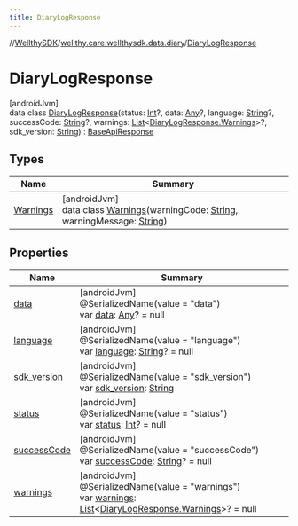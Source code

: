 ```yaml
---
title: DiaryLogResponse
---
```

//[WellthySDK](../../../index.html)/[wellthy.care.wellthysdk.data.diary](../index.html)/[DiaryLogResponse](index.html)



# DiaryLogResponse



[androidJvm]\
data class [DiaryLogResponse](index.html)(status: [Int](https://kotlinlang.org/api/latest/jvm/stdlib/kotlin/-int/index.html)?, data: [Any](https://kotlinlang.org/api/latest/jvm/stdlib/kotlin/-any/index.html)?, language: [String](https://kotlinlang.org/api/latest/jvm/stdlib/kotlin/-string/index.html)?, successCode: [String](https://kotlinlang.org/api/latest/jvm/stdlib/kotlin/-string/index.html)?, warnings: [List](https://kotlinlang.org/api/latest/jvm/stdlib/kotlin.collections/-list/index.html)&lt;[DiaryLogResponse.Warnings](-warnings/index.html)&gt;?, sdk_version: [String](https://kotlinlang.org/api/latest/jvm/stdlib/kotlin/-string/index.html)) : [BaseApiResponse](../../wellthy.care.wellthysdk.data.base/-base-api-response/index.html)



## Types


| Name | Summary |
|---|---|
| [Warnings](-warnings/index.html) | [androidJvm]<br>data class [Warnings](-warnings/index.html)(warningCode: [String](https://kotlinlang.org/api/latest/jvm/stdlib/kotlin/-string/index.html), warningMessage: [String](https://kotlinlang.org/api/latest/jvm/stdlib/kotlin/-string/index.html)) |


## Properties


| Name | Summary |
|---|---|
| [data](data.html) | [androidJvm]<br>@SerializedName(value = "data")<br>var [data](data.html): [Any](https://kotlinlang.org/api/latest/jvm/stdlib/kotlin/-any/index.html)? = null |
| [language](language.html) | [androidJvm]<br>@SerializedName(value = "language")<br>var [language](language.html): [String](https://kotlinlang.org/api/latest/jvm/stdlib/kotlin/-string/index.html)? = null |
| [sdk_version](sdk_version.html) | [androidJvm]<br>@SerializedName(value = "sdk_version")<br>var [sdk_version](sdk_version.html): [String](https://kotlinlang.org/api/latest/jvm/stdlib/kotlin/-string/index.html) |
| [status](status.html) | [androidJvm]<br>@SerializedName(value = "status")<br>var [status](status.html): [Int](https://kotlinlang.org/api/latest/jvm/stdlib/kotlin/-int/index.html)? = null |
| [successCode](success-code.html) | [androidJvm]<br>@SerializedName(value = "successCode")<br>var [successCode](success-code.html): [String](https://kotlinlang.org/api/latest/jvm/stdlib/kotlin/-string/index.html)? = null |
| [warnings](warnings.html) | [androidJvm]<br>@SerializedName(value = "warnings")<br>var [warnings](warnings.html): [List](https://kotlinlang.org/api/latest/jvm/stdlib/kotlin.collections/-list/index.html)&lt;[DiaryLogResponse.Warnings](-warnings/index.html)&gt;? = null |

